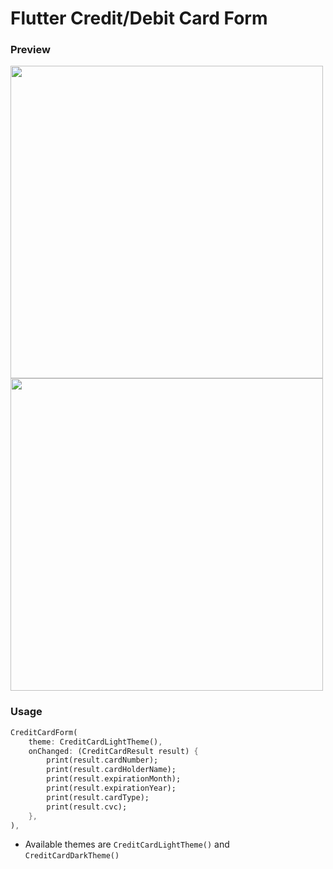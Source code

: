 # Flutter Credit/Debit Card Form

### Preview

<img height="500" src="https://raw.githubusercontent.com/necessarylion/flutter-credit-card-form/master/preview-dark.png" /> <img height="500" src="https://raw.githubusercontent.com/necessarylion/flutter-credit-card-form/master/preview-light.png" />

### Usage 

```dart
CreditCardForm(
    theme: CreditCardLightTheme(),
    onChanged: (CreditCardResult result) {
        print(result.cardNumber);
        print(result.cardHolderName);
        print(result.expirationMonth);
        print(result.expirationYear);
        print(result.cardType);
        print(result.cvc);
    },
),
```

- Available themes are `CreditCardLightTheme()` and `CreditCardDarkTheme()`